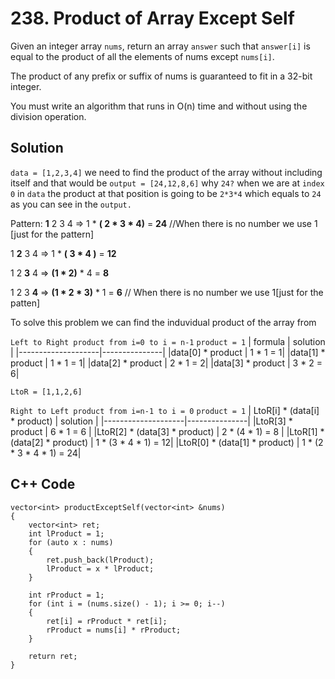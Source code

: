 # 238. Product of Array Except Self

Given an integer array <code>nums</code>, return an array <code>answer</code> such that <code>answer[i]</code> is equal to the product of all the elements of nums except ```nums[i]```.

The product of any prefix or suffix of nums is guaranteed to fit in a 32-bit integer.

You must write an algorithm that runs in O(n) time and without using the division operation.

## Solution

``` data = [1,2,3,4] ``` we need to find the product of the array without including itself and that would be ```output = [24,12,8,6]``` why ```24?``` when we are at ```index 0``` in ```data``` the product at that position is going to be ```2*3*4``` which equals to ```24``` as you can see in the ```output.```


Pattern:
**1** 2 3 4 => 1 * **( 2 * 3 * 4)** = **24** //When there is no number we use 1 [just for the pattern]

1 **2** 3 4 => 1 * **( 3 * 4 )** = **12**

1 2 **3** 4 => **(1 * 2)** * 4  = **8**

1 2 3 **4** => **(1 * 2 * 3)** * 1  = **6** // When there is no number we use 1[just for the patten]

To solve this problem we can find the induvidual product of the array from 

```Left to Right product from i=0 to i = n-1```
```product = 1```
| formula            |   solution    |
|--------------------|---------------|
|data[0] * product | 1 * 1  = 1|
|data[1] * product | 1 * 1  = 1|
|data[2] * product | 2 * 1  = 2|
|data[3] * product | 3 * 2  = 6|

```LtoR = [1,1,2,6]```

```Right to Left product from i=n-1 to i = 0```
```product = 1```
| LtoR[i] * (data[i] * product)  |   solution    |
|--------------------|---------------|
|LtoR[3] * product | 6 * 1  = 6  |
|LtoR[2] * (data[3] * product) | 2 * (4 * 1)  = 8 |
|LtoR[1] * (data[2] * product) | 1 * (3 * 4 * 1)  = 12|
|LtoR[0] * (data[1] * product) | 1 * (2 * 3 * 4 * 1)  = 24|



## C++ Code
````
vector<int> productExceptSelf(vector<int> &nums)
{
    vector<int> ret;
    int lProduct = 1;
    for (auto x : nums)
    {
        ret.push_back(lProduct);
        lProduct = x * lProduct;
    }

    int rProduct = 1;
    for (int i = (nums.size() - 1); i >= 0; i--)
    {
        ret[i] = rProduct * ret[i];
        rProduct = nums[i] * rProduct;
    }

    return ret;
}
````